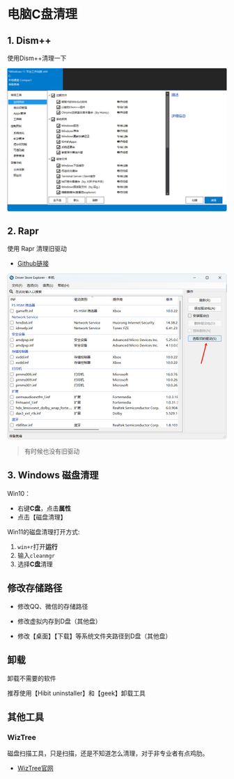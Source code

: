 # 电脑C盘清理

## 1. Dism++

使用Dism++清理一下

![image-20250517180331029](./assets/image-20250517180331029.png)

## 2. Rapr

使用 Rapr 清理旧驱动

- [Github链接](https://github.com/lostindark/DriverStoreExplorer)

![image-20250517180839238](./assets/image-20250517180839238.png)

> 有时候也没有旧驱动

## 3. Windows 磁盘清理

Win10：

- 右键**C盘**，点击**属性**
- 点击【磁盘清理】

Win11的磁盘清理打开方式:

1. `win+r`打开**运行**
2. 输入`cleanmgr`
3. 选择**C盘**清理



## 修改存储路径

- 修改QQ、微信的存储路径



- 修改虚拟内存到D盘（其他盘）



- 修改【桌面】【下载】等系统文件夹路径到D盘（其他盘）



## 卸载

卸载不需要的软件

推荐使用【Hibit uninstaller】和【geek】卸载工具



## 其他工具

### WizTree

磁盘扫描工具，只是扫描，还是不知道怎么清理，对于非专业者有点鸡肋。

- [WizTree官网](https://diskanalyzer.com/)

